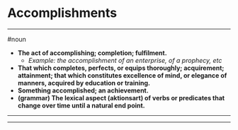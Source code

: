 # Accomplishments
---
#noun
- **The act of accomplishing; completion; fulfilment.**
	- _Example: the accomplishment of an enterprise, of a prophecy, etc_
- **That which completes, perfects, or equips thoroughly; acquirement; attainment; that which constitutes excellence of mind, or elegance of manners, acquired by education or training.**
- **Something accomplished; an achievement.**
- **(grammar) The lexical aspect (aktionsart) of verbs or predicates that change over time until a natural end point.**
---
---
